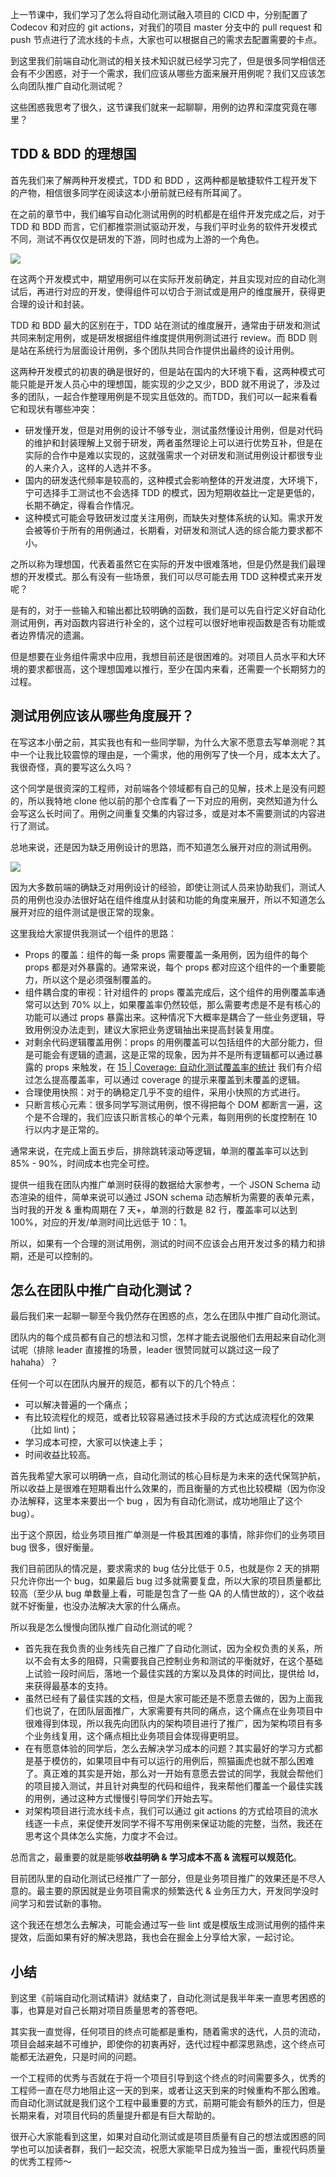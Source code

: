 上一节课中，我们学习了怎么将自动化测试融入项目的 CICD 中，分别配置了 Codecov 和对应的 git actions，对我们的项目 master 分支中的 pull request 和 push 节点进行了流水线的卡点，大家也可以根据自己的需求去配置需要的卡点。

到这里我们前端自动化测试的相关技术知识就已经学习完了，但是很多同学相信还会有不少困惑，对于一个需求，我们应该从哪些方面来展开用例呢？我们又应该怎么向团队推广自动化测试呢？

这些困惑我思考了很久，这节课我们就来一起聊聊，用例的边界和深度究竟在哪里？

## TDD & BDD 的理想国

首先我们来了解两种开发模式，TDD 和 BDD ，这两种都是敏捷软件工程开发下的产物，相信很多同学在阅读这本小册前就已经有所耳闻了。

在之前的章节中，我们编写自动化测试用例的时机都是在组件开发完成之后，对于 TDD 和 BDD 而言，它们都推崇测试驱动开发，与我们平时业务的软件开发模式不同，测试不再仅仅是研发的下游，同时也成为上游的一个角色。

![](./images/430f312a5e824e868dd5cf564ab9307b~tplv-k3u1fbpfcp-zoom-1.image.png)

在这两个开发模式中，期望用例可以在实际开发前确定，并且实现对应的自动化测试后，再进行对应的开发，使得组件可以切合于测试或是用户的维度展开，获得更合理的设计和封装。

TDD 和 BDD 最大的区别在于，TDD 站在测试的维度展开，通常由于研发和测试共同来制定用例，或是研发根据组件维度提供用例测试进行 review。而 BDD 则是站在系统行为层面设计用例，多个团队共同合作提供出最终的设计用例。

这两种开发模式的初衷的确是很好的，但是站在国内的大环境下看，这两种模式可能只能是开发人员心中的理想国，能实现的少之又少，BDD 就不用说了，涉及过多的团队，一起合作整理用例是不现实且低效的。而TDD，我们可以一起来看看它和现状有哪些冲突：

-   研发懂开发，但是对用例的设计不够专业，测试虽然懂设计用例，但是对代码的维护和封装理解上又弱于研发，两者虽然理论上可以进行优势互补，但是在实际的合作中是难以实现的，这就强需求一个对研发和测试用例设计都很专业的人来介入，这样的人选并不多。
-   国内的研发迭代频率是较高的，这种模式会影响整体的开发进度，大环境下，宁可选择手工测试也不会选择 TDD 的模式，因为短期收益比一定是更低的，长期不确定，得看合作情况。
-   这种模式可能会导致研发过度关注用例，而缺失对整体系统的认知。需求开发会被等价于所有的用例通过，长期看，对研发和测试人选的综合能力要求都不小。

之所以称为理想国，代表着虽然它在实际的开发中很难落地，但是仍然是我们最理想的开发模式。那么有没有一些场景，我们可以尽可能去用 TDD 这种模式来开发呢？

是有的，对于一些输入和输出都比较明确的函数，我们是可以先自行定义好自动化测试用例，再对函数内容进行补全的，这个过程可以很好地审视函数是否有功能或者边界情况的遗漏。

但是想要在业务组件需求中应用，我想目前还是很困难的。对项目人员水平和大环境的要求都很高，这个理想国难以推行，至少在国内来看，还需要一个长期努力的过程。

## 测试用例应该从哪些角度展开？

在写这本小册之前，其实我也有和一些同学聊，为什么大家不愿意去写单测呢？其中一个让我比较震惊的理由是，一个需求，他的用例写了快一个月，成本太大了。我很奇怪，真的要写这么久吗？

这个同学是很资深的工程师，对前端各个领域都有自己的见解，技术上是没有问题的，所以我特地 clone 他以前的那个仓库看了一下对应的用例，突然知道为什么会写这么长时间了。用例之间重复交集的内容过多，或是对本不需要测试的内容进行了测试。

总地来说，还是因为缺乏用例设计的思路，而不知道怎么展开对应的测试用例。

![](./images/bf0188d86fc44108a1957482db1b5491~tplv-k3u1fbpfcp-zoom-1.image.png)

因为大多数前端的确缺乏对用例设计的经验，即使让测试人员来协助我们，测试人员的用例也没办法很好站在组件维度从封装和功能的角度来展开，所以不知道怎么展开对应的组件测试是很正常的现象。

这里我给大家提供我测试一个组件的思路：

-   Props 的覆盖：组件的每一条 props 需要覆盖一条用例，因为组件的每个 props 都是对外暴露的。通常来说，每个 props 都对应这个组件的一个重要能力，所以这个是必须强制覆盖的。
-   组件耦合度的审视：针对组件的 props 覆盖完成后，这个组件的用例覆盖率通常可以达到 70% 以上，如果覆盖率仍然较低，那么需要考虑是不是有核心的功能可以通过 props 暴露出来。这种情况下大概率是耦合了一些业务逻辑，导致用例没办法走到，建议大家把业务逻辑抽出来提高封装复用度。
-   对剩余代码逻辑覆盖用例：props 的用例覆盖可以包括组件的大部分能力，但是可能会有逻辑的遗漏，这是正常的现象，因为并不是所有逻辑都可以通过暴露的 props 来触发，在 [15 | Coverage: 自动化测试覆盖率的统计](https://juejin.cn/book/7174044519350927395/section/7176804672613646376) 我们有介绍过怎么提高覆盖率，可以通过 coverage 的提示来覆盖到未覆盖的逻辑。
-   合理使用快照：对于的确稳定几乎不变的组件，采用小快照的方式进行。
-   只断言核心元素：很多同学写测试用例，恨不得把每个 DOM 都断言一遍，这个是不合理的，我们应该只断言核心的单个元素，每则用例的长度控制在 10 行以内才是正常的。

通常来说，在完成上面五步后，排除跳转滚动等逻辑，单测的覆盖率可以达到 85% - 90%，时间成本也完全可控。

提供一组我在团队内推广单测时获得的数据给大家参考，一个 JSON Schema 动态渲染的组件，简单来说可以通过 JSON schema 动态解析为需要的表单元素，当时我的开发 & 重构周期在 7 天+，单测的行数是 82 行，覆盖率可以达到 100%，对应的开发/单测时间比远低于 10：1。

所以，如果有一个合理的测试用例，测试的时间不应该会占用开发过多的精力和排期，还是可以控制的。

## 怎么在团队中推广自动化测试？

最后我们来一起聊一聊至今我仍然存在困惑的点，怎么在团队中推广自动化测试。

团队内的每个成员都有自己的想法和习惯，怎样才能去说服他们去用起来自动化测试呢（排除 leader 直接推的场景，leader 很赞同就可以跳过这一段了 hahaha）？

任何一个可以在团队内展开的规范，都有以下的几个特点：

-   可以解决普遍的一个痛点；
-   有比较流程化的规范，或者比较容易通过技术手段的方式达成流程化的效果（比如 lint)；
-   学习成本可控，大家可以快速上手；
-   时间收益比较高。

首先我希望大家可以明确一点，自动化测试的核心目标是为未来的迭代保驾护航，所以收益上是很难在短期看出什么效果的，而且衡量的方式也比较模糊（因为你没办法解释，这里本来要出一个 bug ，因为有自动化测试，成功地阻止了这个 bug）。

出于这个原因，给业务项目推广单测是一件极其困难的事情，除非你们的业务项目 bug 很多，很好衡量。

我们目前团队的情况是，要求需求的 bug 估分比低于 0.5，也就是你 2 天的排期只允许你出一个 bug，如果最后 bug 过多就需要复盘，所以大家的项目质量都比较高（至少从 bug 单数量上看，可能是包含了一些 QA 的人情世故的），这个收益就不好衡量，也没办法解决大家的什么痛点。

所以我是怎么慢慢向团队推广自动化测试的呢？

-   首先我在我负责的业务线先自己推广了自动化测试，因为全权负责的关系，所以不会有太多的阻碍，只需要我自己控制业务和测试的平衡就好，在这个基础上试验一段时间后，落地一个最佳实践的方案以及具体的时间比，提供给 ld，来获得最基本的支持。
-   虽然已经有了最佳实践的文档，但是大家可能还是不愿意去做的，因为上面我们也说了，在团队层面推广，大家需要有共同的痛点，这个痛点在业务项目中很难得到体现，所以我先向团队内的架构项目进行了推广，因为架构项目有多个业务线复用，这个痛点相比业务项目会体现得更明显。
-   在有愿意体验的同学后，怎么去解决学习成本的问题？其实最好的学习方式都是基于模仿的，如果项目中有可以运行的用例后，照猫画虎也就不那么困难了。真正难的其实是开始，那么对一开始有意愿去尝试的同学，我就会帮他们的项目接入测试，并且针对典型的代码和组件，我来帮他们覆盖一个最佳实践的用例，通过这种方式慢慢引导同学们开始去写。
-   对架构项目进行流水线卡点，我们可以通过 git actions 的方式给项目的流水线逐一卡点，来促使开发同学不得不写用例来保证功能的完整，当然，我还在思考这个具体怎么实施，力度才不会过。

总而言之，最重要的就是能够**收益明确 & 学习成本不高 & 流程可以规范化**。

目前团队里的自动化测试已经推广了一部分，但是业务项目推广的效果还是不尽人意的。最主要的原因就是业务项目需求的频繁迭代 & 业务压力大，开发同学没时间学习和尝试新的事物。

这个我还在想怎么去解决，可能会通过写一些 lint 或是模版生成测试用例的插件来提效，后面如果有好的解决思路，我也会在掘金上分享给大家，一起讨论。

## 小结

到这里《前端自动化测试精讲》就结束了，自动化测试是我半年来一直思考困惑的事，也算是对自己长期对项目质量思考的答卷吧。

其实我一直觉得，任何项目的终点可能都是重构，随着需求的迭代，人员的流动，项目会越来越不可维护，即使你的初衷再好，迭代过程中都深思熟虑，这个终点可能都无法避免，只是时间的问题。

一个工程师的优秀与否就在于将一个项目引导到这个终点的时间需要多久，优秀的工程师一直在尽力地阻止这一天的到来，或者让这天到来的时候重构不那么困难。而自动化测试就是我们这个工程中最重要的方式，前期可能会有额外的压力，但是长期来看，对项目代码的质量提升都是有巨大帮助的。

很开心大家能看到这里，如果对自动化测试或是项目质量有自己的想法或困惑的同学也可以加读者群，我们一起交流，祝愿大家能早日成为独当一面，重视代码质量的优秀工程师～